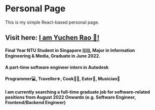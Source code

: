 # Personal Page
This is my simple React-based personal page.

## Visit here: [I am Yuchen Rao 🍊!](https://ycrao573.github.io)

#### Final Year NTU Student in Singapore 🇸🇬, Major in Information Engineering & Media, Graduate in June 2022.
#### A part-time software engineer intern in Autodesk
#### Programmer💻, Traveller✈️, Cook👨‍🍳️, Eater🍝, Musician🎹
#### I am currently searching a full-time graduate job for software-related positions from August 2022 Onwards (e.g. Software Engineer, Frontend/Backend Engineer)
